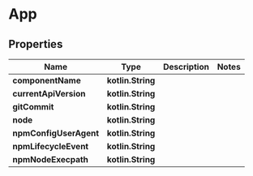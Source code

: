 
# App

## Properties
Name | Type | Description | Notes
------------ | ------------- | ------------- | -------------
**componentName** | **kotlin.String** |  | 
**currentApiVersion** | **kotlin.String** |  | 
**gitCommit** | **kotlin.String** |  | 
**node** | **kotlin.String** |  | 
**npmConfigUserAgent** | **kotlin.String** |  | 
**npmLifecycleEvent** | **kotlin.String** |  | 
**npmNodeExecpath** | **kotlin.String** |  | 



